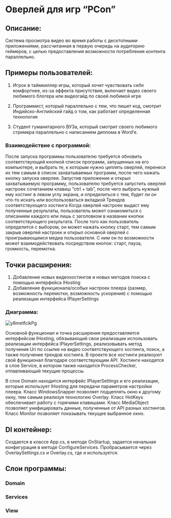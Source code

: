 # Оверлей для игр “PCon”


## Описание:

Система просмотра видео во время работы с десктопными приложениями, рассчитанная в первую очередь на аудиторию геймеров, с целью предоставления возможности потребления контента параллельно.

## Примеры пользователей:

1. Игрок в таймкиллер игры, который хочет чувствовать себя комфортнее, из-за эффекта присутствия, включает видео своего любимого блогера или видеогайд по своей любимой игре

2. Программист, который параллельно с тем, что пишет код, смотрит Индийско-Английский гайд о том, как работает определенная технология

3. Студент гуманитарного ВУЗа, который смотрит своего любимого стримера параллельно с написанием диплома в Word’е.


### Взаимодействие с программой:

После запуска программы пользователю требуется обновить соответствующей кнопкой список программ, запущенных на его компьютере, и выбрать те, к которым нужно цеплять оверлей, перенеся их тем самым в список захватываемых программ, после чего нажать кнопку запуска оверлея.
	Запустив приложение и открыл захватываемую программу, пользователю требуется запустить оверлей настроек сочетанием клавиш “ctrl + tab”, после чего выбрать нужный ему хостинг в левом углу экрана, и определиться с тем, будет ли он что-то искать или воспользоваться вкладкой Трендов соответствующего хостинга
	Когда оверлей настроек выдаст ему полученные результаты, пользователь может ознакомиться с описанием каждого или лишь с заголовком в названии кнопки соответствующего результата.
	После того как пользователь определится с выбором, он может нажать кнопку старт, тем самым закрыв оверлей настроек и открыл основной оверлей с проигрывающимся медиа пользователя. С ним он по возможности может взаимодействовать посредством кнопок: старт, пауза, громкость, перемотка. 



## Точки расширения: 
1. Добавление новых видеохостингов и новых методов поиска с помощью интерфейса IHosting
2. Добавление функционала/особых настроек плеера (размер, возможность перемотки, возможность ускорения) с помощью реализации интерфейса IPlayerSettings

### Диаграмма:

![y8metfcikPg](https://user-images.githubusercontent.com/55377473/122906838-017f9800-d36c-11eb-83d3-de9735fc9cb8.jpg)

Основной функционал и точка расширения предоставляется интерфейсом IHosting, обязывающий свои реализации использовать реализации интерфейса IPlayerSettings, реализовывать метод получения Uri по ссылке на видео соответствующего хостинга, поиск,  а также получение трендов хостинга. В проекте все хостинги реализуют свой функционал благодаря соответствующим API. Хостинги находятся в слое Service, в котором также находится ProcessChecker, отлавливающий текущие процессы.

В слое Domain находится интерфейс IPlayerSettings и его реализации, которые использует IHosting для передачи параметров настройки плеера. Класс WindowsSnapper позволяет подцеплять окно к другому окну, тем самым реализуя технологию Overlay. Класс HotKeys обеспечивает работу с горячими клавишами. Класс MediaObject позволяет унифицировать данные, полученные от API разных хостингов. Класс Monitor позволяет показывать текущее выбранное окно.



## DI контейнер:
 Создается в классе App.cs, в методе OnStartup, задается начальная конфигурация в методе ConfigureServices. Пробрасывается через OverlaySettings.cs и Overlay.cs, где и используется.
 
## Слои программы:

### Domain

### Services

### View
